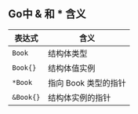 ## Go中 & 和 * 含义



| 表达式    | 含义                 |
| --------- | -------------------- |
| `Book`    | 结构体类型           |
| `Book{}`  | 结构体值实例         |
| `*Book`   | 指向 Book 类型的指针 |
| `&Book{}` | 结构体实例的指针     |